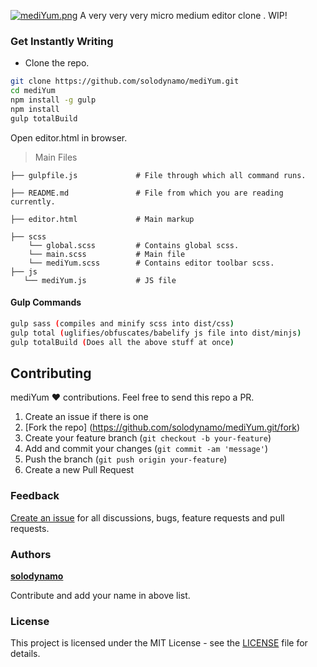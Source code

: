 [![mediYum.png](https://s24.postimg.org/zafuy9o1h/medi_Yum.png)](https://postimg.org/image/k1pxkhucx/)
A very very very micro medium editor clone . WIP!

### Get Instantly Writing
- Clone the repo.

```bash
git clone https://github.com/solodynamo/mediYum.git
cd mediYum
npm install -g gulp
npm install
gulp totalBuild
```
Open editor.html in browser.

> Main Files


    ├── gulpfile.js             # File through which all command runs.

    ├── README.md               # File from which you are reading currently.

    ├── editor.html             # Main markup

    ├── scss
        └── global.scss         # Contains global scss.
        └── main.scss           # Main file
        └── mediYum.scss        # Contains editor toolbar scss.
    ├── js
       └── mediYum.js           # JS file

#### Gulp Commands
 ```bash
 gulp sass (compiles and minify scss into dist/css)
 gulp total (uglifies/obfuscates/babelify js file into dist/minjs)
 gulp totalBuild (Does all the above stuff at once)
 ```

## Contributing
mediYum :heart: contributions. Feel free to send this repo a PR.

1. Create an issue if there is one
2. [Fork the repo] (https://github.com/solodynamo/mediYum.git/fork)
3. Create your feature branch (`git checkout -b your-feature`)
4. Add and commit your changes (`git commit -am 'message'`)
5. Push the branch (`git push origin your-feature`)
6. Create a new Pull Request

### Feedback
[Create an issue](https://github.com/solodynamo/mediYum.git/issues) for all discussions, bugs, feature requests and pull requests.

### Authors
 [**solodynamo**](https://github.com/solodynamo)

Contribute and add your name in above list.

### License

This project is licensed under the MIT License - see the [LICENSE](LICENSE) file for details.
